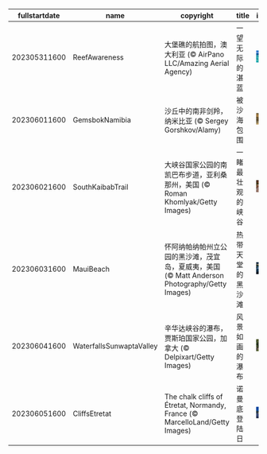 |fullstartdate|name|copyright|title|image|
|--|--|--|--|--|
202305311600|ReefAwareness|大堡礁的航拍图，澳大利亚 (© AirPano LLC/Amazing Aerial Agency)|一望无际的湛蓝|![](/zh-CN/2023/06/202305311600ReefAwareness.jpg)|
202306011600|GemsbokNamibia|沙丘中的南非剑羚，纳米比亚 (© Sergey Gorshkov/Alamy)|被沙海包围|![](/zh-CN/2023/06/202306011600GemsbokNamibia.jpg)|
202306021600|SouthKaibabTrail|大峡谷国家公园的南凯巴布步道，亚利桑那州，美国 (© Roman Khomlyak/Getty Images)|一睹最壮观的峡谷|![](/zh-CN/2023/06/202306021600SouthKaibabTrail.jpg)|
202306031600|MauiBeach|怀阿纳帕纳帕州立公园的黑沙滩，茂宜岛，夏威夷，美国 (© Matt Anderson Photography/Getty Images)|热带天堂的黑沙滩|![](/zh-CN/2023/06/202306031600MauiBeach.jpg)|
202306041600|WaterfallsSunwaptaValley|辛华达峡谷的瀑布，贾斯珀国家公园，加拿大 (© Delpixart/Getty Images)|风景如画的瀑布|![](/zh-CN/2023/06/202306041600WaterfallsSunwaptaValley.jpg)|
202306051600|CliffsEtretat|The chalk cliffs of Étretat, Normandy, France (© MarcelloLand/Getty Images)|诺曼底登陆日|![](/zh-CN/2023/06/202306051600CliffsEtretat.jpg)|
